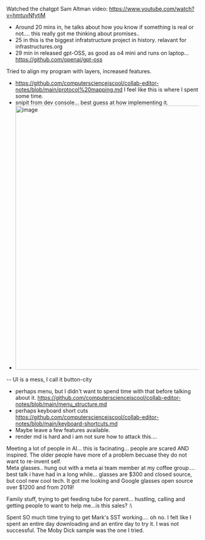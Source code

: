 Watched the chatgpt Sam Altman video:  https://www.youtube.com/watch?v=hmtuvNfytjM
- Around 20 mins in, he talks about how you know if something is real or not.... this really got me thinking about promises.. 
- 25 in this is the biggest infratstructure project in history. relavant for infrastructures.org
- 29 min in released gpt-OSS, as good as o4 mini and runs on laptop...  https://github.com/openai/gpt-oss


Tried to align my program with layers, increased features.  
- https://github.com/computerscienceiscool/collab-editor-notes/blob/main/protocol%20mapping.md  I feel like this is where I spent some time.
- snipit from dev console... best guess at how implementing it.
- <img width="776" height="693" alt="image" src="https://github.com/user-attachments/assets/01f04bdf-dadc-4bef-9191-2c9542453d53" />



--
UI is a mess, I call it button-city
- perhaps menu, but I didn't want to spend time with that before talking about it. https://github.com/computerscienceiscool/collab-editor-notes/blob/main/menu_structure.md 
- perhaps keyboard short cuts https://github.com/computerscienceiscool/collab-editor-notes/blob/main/keyboard-shortcuts.md 
- Maybe leave a few features available.
- render md is hard and i am not sure how to attack this.... 

Meeting a lot of people in AI... this is facinating... people are scared AND inspired.  The older people have more of a problem becuase they do not want to re-invent self.  
Meta glasses.. hung out with a meta ai team member at my coffee group.... best talk i have had in a long while... glasses are $300 and closed source, but cool new cool tech.  It got me looking and Google glasses open source over $1200 and from 2019!  

Family stuff, trying to get feeding tube for parent...  hustling, calling and getting people to want to help me...is this sales?  :\  

Spent SO much time trying to get Mark's SST working.... oh no.  I felt like  I spent an entire day downloading and an entire day to try it.  I was not successful.  The Moby Dick sample was the one I tried.
